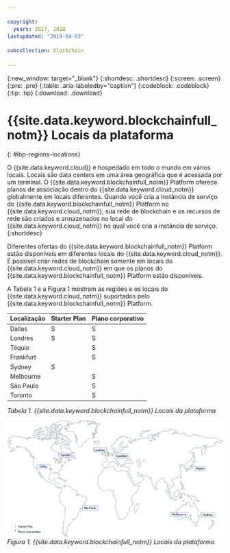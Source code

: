 ```yaml
---

copyright:
  years: 2017, 2018
lastupdated: "2019-04-03"

subcollection: blockchain

---
```


{:new_window: target="_blank"}
{:shortdesc: .shortdesc}
{:screen: .screen}
{:pre: .pre}
{:table: .aria-labeledby="caption"}
{:codeblock: .codeblock}
{:tip: .tip}
{:download: .download}


# {{site.data.keyword.blockchainfull_notm}}  Locais da plataforma
{: #ibp-regions-locations}

O {{site.data.keyword.cloud}}  é hospedado em todo o mundo em vários locais. Locais são data centers em uma área geográfica que é acessada por um terminal. O {{site.data.keyword.blockchainfull_notm}} Platform oferece planos de associação dentro do {{site.data.keyword.cloud_notm}} globalmente em locais diferentes. Quando você cria a instância de serviço do {{site.data.keyword.blockchainfull_notm}} Platform no {{site.data.keyword.cloud_notm}}, sua rede de blockchain e os recursos de rede são criados e armazenados no local do {{site.data.keyword.cloud_notm}} no qual você cria a instância de serviço.
{:shortdesc}

Diferentes ofertas do {{site.data.keyword.blockchainfull_notm}} Platform estão disponíveis em diferentes locais do {{site.data.keyword.cloud_notm}}. É possível criar redes de blockchain somente em locais do {{site.data.keyword.cloud_notm}} em que os planos do {{site.data.keyword.blockchainfull_notm}} Platform estão disponíveis.

A Tabela 1 e a Figura 1 mostram as regiões e os locais do {{site.data.keyword.cloud_notm}} suportados pelo {{site.data.keyword.blockchainfull_notm}} Platform.

| Localização | Starter Plan | Plano corporativo |
|--------|----------|----------|
| Dallas | S | S |
| Londres | S | S |
| Tóquio |  | S |
| Frankfurt |  | S |
| Sydney | S |  |
| Melbourne |  | S |
| São Paulo |  | S |
| Toronto |  | S |

_Tabela 1. {{site.data.keyword.blockchainfull_notm}} Locais da plataforma_


![{{site.data.keyword.blockchainfull_notm}} Locais da plataforma](../images/ibp_regions.png "{{site.data.keyword.blockchainfull_notm}} Locais da plataforma")  
_Figura 1. {{site.data.keyword.blockchainfull_notm}} Locais da plataforma_
